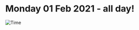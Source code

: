 # Monday 01 Feb 2021 - all day!
![Time](https://github.com/rich-ctm/today/workflows/Time/badge.svg)
